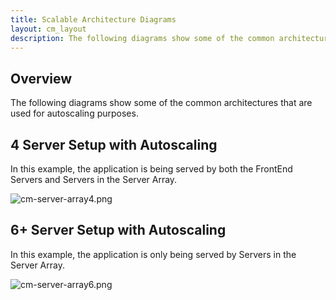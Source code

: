 ```yaml
---
title: Scalable Architecture Diagrams
layout: cm_layout
description: The following diagrams show some of the common architectures that are used for autoscaling purposes in the RightScale Cloud Management Platform.
---
```


## Overview

The following diagrams show some of the common architectures that are used for autoscaling purposes.

## 4 Server Setup with Autoscaling

In this example, the application is being served by both the FrontEnd Servers and Servers in the Server Array.

![cm-server-array4.png](/img/cm-server-array4.png)

## 6+ Server Setup with Autoscaling

In this example, the application is only being served by Servers in the Server Array.

![cm-server-array6.png](/img/cm-server-array6.png)
